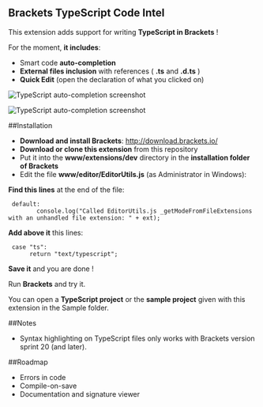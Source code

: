 Brackets TypeScript Code Intel 
-------------------

This extension adds support for writing **TypeScript in Brackets** ! 

For the moment, **it includes**:

* Smart code **auto-completion**
* **External files inclusion** with references ( **.ts** and **.d.ts** )
* **Quick Edit** (open the declaration of what you clicked on)

![TypeScript auto-completion screenshot](http://i.minus.com/jBFtqwppfaQ1d.PNG "TypeScript auto-completion screenshot")

![TypeScript auto-completion screenshot](http://i.minus.com/jbpJxdk9UBkkUA.PNG "TypeScript auto-completion screenshot")

##Installation

* **Download and install Brackets**: http://download.brackets.io/
* **Download or clone this extension** from this repository
* Put it into the **www/extensions/dev** directory in the **installation folder of Brackets**
* Edit the file **www/editor/EditorUtils.js** (as Administrator in Windows):

**Find this lines** at the end of the file:

     default:
            console.log("Called EditorUtils.js _getModeFromFileExtensions with an unhandled file extension: " + ext);

**Add above it** this lines:

     case "ts":
          return "text/typescript";
          
**Save it** and you are done !

Run **Brackets** and try it.

You can open a **TypeScript project** or the **sample project** given 
with this extension in the Sample folder.

##Notes

* Syntax highlighting on TypeScript files only works with Brackets version sprint 20 (and later).

##Roadmap

* Errors in code
* Compile-on-save
* Documentation and signature viewer
